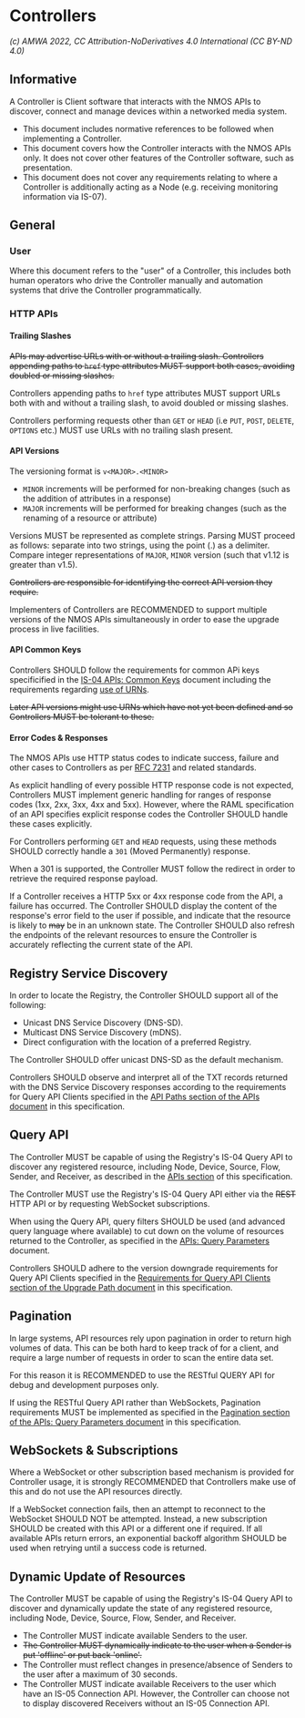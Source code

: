 # Controllers

_(c) AMWA 2022, CC Attribution-NoDerivatives 4.0 International (CC BY-ND 4.0)_

## Informative

A Controller is Client software that interacts with the NMOS APIs to discover, connect and manage devices within a networked media system.

* This document includes normative references to be followed when implementing a Controller.
* This document covers how the Controller interacts with the NMOS APIs only.
  It does not cover other features of the Controller software, such as presentation.
* This document does not cover any requirements relating to where a Controller is additionally acting as a Node (e.g. receiving monitoring information via IS-07).

## General

### User
Where this document refers to the "user" of a Controller, this includes both human operators who drive the Controller manually and automation systems that drive the Controller programmatically.

### HTTP APIs

#### Trailing Slashes

~~APIs may advertise URLs with or without a trailing slash.
Controllers appending paths to `href` type attributes MUST support both cases, avoiding doubled or missing slashes.~~


Controllers appending paths to `href` type attributes MUST support URLs both with and without a trailing slash, to avoid doubled or missing slashes.

Controllers performing requests other than `GET` or `HEAD` (i.e `PUT`, `POST`, `DELETE`, `OPTIONS` etc.) MUST use URLs with no trailing slash present.

#### API Versions
The versioning format is `v<MAJOR>.<MINOR>`
* `MINOR` increments will be performed for non-breaking changes (such as the addition of attributes in a response)
* `MAJOR` increments will be performed for breaking changes (such as the renaming of a resource or attribute)

Versions MUST be represented as complete strings. Parsing MUST proceed as follows: separate into two strings, using the point (.) as a delimiter. Compare integer representations of `MAJOR`, `MINOR` version (such that v1.12 is greater than v1.5).

~~Controllers are responsible for identifying the correct API version they require.~~

Implementers of Controllers are RECOMMENDED to support multiple versions of the NMOS APIs simultaneously in order to ease the upgrade process in live facilities.

#### API Common Keys
Controllers SHOULD follow the requirements for common APi keys specificified in the [IS-04 APIs: Common Keys](APIs%20-%20Common%20Keys.md) document including the requirements regarding [use of URNs](APIs%20-%20Common%20Keys.md#use-of-urns).

~~Later API versions might use URNs which have not yet been defined and so Controllers MUST be tolerant to these.~~

#### Error Codes & Responses
The NMOS APIs use HTTP status codes to indicate success, failure and other cases to Controllers as per [RFC 7231](https://tools.ietf.org/html/rfc7231) and related standards.

As explicit handling of every possible HTTP response code is not expected, Controllers MUST implement generic handling for ranges of response codes (1xx, 2xx, 3xx, 4xx and 5xx).
However, where the RAML specification of an API specifies explicit response codes the Controller SHOULD handle these cases explicitly.

For Controllers performing `GET` and `HEAD` requests, using these methods SHOULD correctly handle a `301` (Moved Permanently) response.

When a 301 is supported, the Controller MUST follow the redirect in order to retrieve the required response payload.

If a Controller receives a HTTP 5xx or 4xx response code from the API, a failure has occurred.
The Controller SHOULD display the content of the response's error field to the user if possible, and indicate that the resource is likely to ~~may~~ be in an unknown state.
The Controller SHOULD also refresh the endpoints of the relevant resources to ensure the Controller is accurately reflecting the current state of the API.

## Registry Service Discovery	

In order to locate the Registry, the Controller SHOULD support all of the following: 
* Unicast DNS Service Discovery (DNS-SD).
* Multicast DNS Service Discovery (mDNS).
* Direct configuration with the location of a preferred Registry.

The Controller SHOULD offer unicast DNS-SD as the default mechanism. 

Controllers SHOULD observe and interpret all of the TXT records returned with the DNS Service Discovery responses according to the requirements for Query API Clients specified in the [API Paths section of the APIs document](APIs.md#api-paths) in this specification.

## Query API
The Controller MUST be capable of using the Registry's IS-04 Query API to discover any registered resource, including Node, Device,  Source, Flow, Sender, and Receiver,
as described in the [APIs section](README.md#apis) of this specification.

The Controller MUST use the Registry's IS-04 Query API either via the ~~REST~~ HTTP API or by requesting WebSocket subscriptions.

When using the Query API, query filters SHOULD be used (and advanced query language where available) to cut down on the volume of resources returned to the Controller, as specified in the [APIs: Query Parameters](APIs%20-%20Query%20Parameters.md) document.

Controllers SHOULD adhere to the version downgrade requirements for Query API Clients specified in the [Requirements for Query API Clients section of the Upgrade Path document](Upgrade%20Path.md#requirements-for-query-api-clients) in this specification.

## Pagination
In large systems, API resources rely upon pagination in order to return high volumes of data.
This can be both hard to keep track of for a client, and require a large number of requests in order to scan the entire data set.

For this reason it is RECOMMENDED to use the RESTful QUERY API for debug and development purposes only.

If using the RESTful Query API rather than WebSockets, Pagination requirements MUST be implemented as specified in the [Pagination section of the APIs: Query Parameters document](APIs%20-%20Query%20Parameters.md#pagination) in this specification.
	
## WebSockets & Subscriptions	
Where a WebSocket or other subscription based mechanism is provided for Controller usage, it is strongly RECOMMENDED that Controllers make use of this and do not use the API resources directly.

If a WebSocket connection fails, then an attempt to reconnect to the WebSocket SHOULD NOT be attempted. Instead, a new subscription SHOULD be created with this API or a different one if required. If all available APIs return errors, an exponential backoff algorithm SHOULD be used when retrying until a success code is returned.

## Dynamic Update of Resources
The Controller MUST be capable of using the Registry's IS-04 Query API to discover and dynamically update the state of any registered resource, including Node, Device,  Source, Flow, Sender, and Receiver.

* The Controller MUST indicate available Senders to the user.
* ~~The Controller MUST dynamically indicate to the user when a Sender is put 'offline' or put back 'online'.~~
* The Controller must reflect changes in presence/absence of Senders to the user after a maximum of 30 seconds.
* The Controller MUST indicate available Receivers to the user which have an IS-05 Connection API.
However, the Controller can choose not to display discovered Receivers without an IS-05 Connection API.
